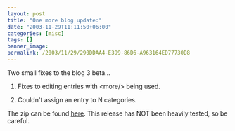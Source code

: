 ```yaml
---
layout: post
title: "One more blog update:"
date: "2003-11-29T11:11:50+06:00"
categories: [misc]
tags: []
banner_image: 
permalink: /2003/11/29/290DDAA4-E399-86D6-A963164ED77730D8
---
```


Two small fixes to the blog 3 beta... 

1) Fixes to editing entries with &lt;more/&gt; being used.

2) Couldn't assign an entry to N categories.

The zip can be found <a href="http://www.camdenfamily.com/morpheus/blog/blog3beta.zip">here</a>. This release has NOT been heavily tested, so be careful.